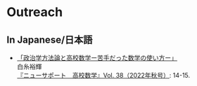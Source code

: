# Outreach

## In Japanese/日本語

- [「政治学方法論と高校数学ー苦手だった数学の使い方ー」](https://ten.tokyo-shoseki.co.jp/ten_download/2022/2022099056.pdf)  
  白糸裕輝  
  [『ニューサポート　高校数学』Vol. 38（2022年秋号）](https://ten.tokyo-shoseki.co.jp/ten_download/2022/2022099050.htm): 14-15.
